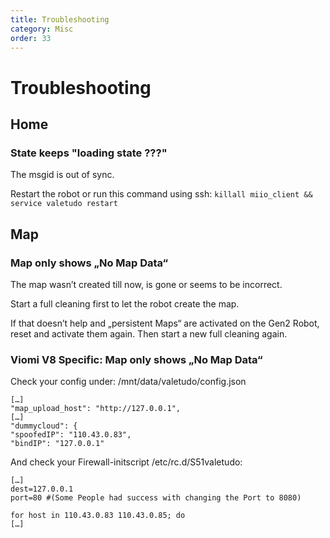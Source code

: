 ```yaml
---
title: Troubleshooting
category: Misc
order: 33
---
```

# Troubleshooting

## Home
### State keeps "loading state ???"
The msgid is out of sync.

Restart the robot or run this command using ssh:
`killall miio_client && service valetudo restart `

## Map
### Map only shows „No Map Data“
The map wasn’t created till now, is gone or seems to be incorrect. 

Start a full cleaning first to let the robot create the map. 

If that doesn’t help and „persistent Maps“ are activated on the Gen2 Robot, reset and activate them again. Then start a new full cleaning again. 

### Viomi V8 Specific: Map only shows „No Map Data“
Check your config under: /mnt/data/valetudo/config.json

    […]
    "map_upload_host": "http://127.0.0.1",
    […]
    "dummycloud": {
    "spoofedIP": "110.43.0.83",   
    "bindIP": "127.0.0.1"   

And check your Firewall-initscript /etc/rc.d/S51valetudo:

    […]
    dest=127.0.0.1
    port=80 #(Some People had success with changing the Port to 8080)
    
    for host in 110.43.0.83 110.43.0.85; do
    […]
